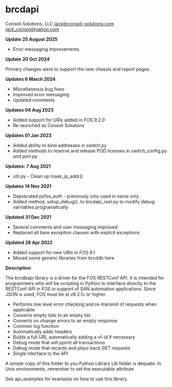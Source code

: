 # brcdapi

Consoli Solutions, LLC
jack@consoli-solutions.com
jack_consoli@yahoo.com

**Update 25 August 2025**

* Error messaging improvements

**Update 20 Oct 2024**

Primary changes were to support the new chassis and report pages.

**Updates 6 March 2024**

* Miscellaneous bug fixes
* Improved error messaging
* Updated comments

**Updates 04 Aug 2023**

* Added support for URIs added in FOS 9.2.0
* Re-launched as Consoli Solutions

**Updates 01 Jan 2023**

* Added ability to bind addresses in switch.py
* Added methods to reserve and release POD licenses in switch_config.py and port.py

**Updates: 7 Aug 2021**

* util.py - Clean up mask_ip_addr()

**Updates 14 Nov 2021**

* Deprecated pyfos_auth - previously only used in name only.
* Added method, setup_debug(), to brcdapi_rest.py to modify debug varriables programatically

**Updated 31 Dec 2021**

* Several comments and user messaging improved
* Replaced all bare exception clauses with explicit exceptions

**Updated 28 Apr 2022**

* Added support for new URIs in FOS 9.1
* Moved some generic libraries from brcddb here

**Description**

The brcdbapi library is a driver for the FOS RESTConf API. It is intended for programmers who will be scripting in Python to interface directly to the RESTConf API in FOS in support of SAN automation applications. Since JSON is used, FOS must be at v8.2.1c or higher.

* Performs low level error checking and re-transmit of requests when applicable
* Converts empty lists to an empty list.
* Converts no change errors to an empty response
* Common log function
* Automatically adds headers
* Builds a full URI, automatically adding a vf-id if necessary
* Debug mode that will pprint all transactions
* Debug mode that recards and plays back GET requests
* Single interface to the API

A simple copy of this folder to you Python Library Lib folder is dequate. In Unix environments, remember to set the executable attribute

See api_examples for examples on how to use this library.
